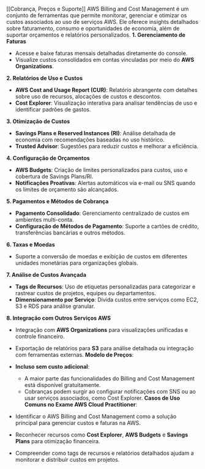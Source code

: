 [[Cobrança, Preços e Suporte]]
AWS Billing and Cost Management é um conjunto de ferramentas que permite monitorar, gerenciar e otimizar os custos associados ao uso de serviços AWS. Ele oferece insights detalhados sobre faturamento, consumo e oportunidades de economia, além de suportar orçamentos e relatórios personalizados.
**1. Gerenciamento de Faturas**

- Acesse e baixe faturas mensais detalhadas diretamente do console.
- Visualize custos consolidados em contas vinculadas por meio do **AWS Organizations**.

**2. Relatórios de Uso e Custos**

- **AWS Cost and Usage Report (CUR)**: Relatório abrangente com detalhes sobre uso de recursos, alocações de custos e descontos.
- **Cost Explorer**: Visualização interativa para analisar tendências de uso e identificar padrões de gastos.

**3. Otimização de Custos**

- **Savings Plans e Reserved Instances (RI)**: Análise detalhada de economia com recomendações baseadas no uso histórico.
- **Trusted Advisor**: Sugestões para reduzir custos e melhorar a eficiência.

**4. Configuração de Orçamentos**

- **AWS Budgets**: Criação de limites personalizados para custos, uso e cobertura de Savings Plans/RI.
- **Notificações Proativas**: Alertas automáticos via e-mail ou SNS quando os limites de orçamento são alcançados.

**5. Pagamentos e Métodos de Cobrança**

- **Pagamento Consolidado**: Gerenciamento centralizado de custos em ambientes multi-conta.
- **Configuração de Métodos de Pagamento**: Suporte a cartões de crédito, transferências bancárias e outros métodos.

**6. Taxas e Moedas**

- Suporte a conversão de moedas e exibição de custos em diferentes unidades monetárias para organizações globais.

**7. Análise de Custos Avançada**

- **Tags de Recursos**: Uso de etiquetas personalizadas para categorizar e rastrear custos de projetos, equipes ou departamentos.
- **Dimensionamento por Serviço**: Divida custos entre serviços como EC2, S3 e RDS para análise granular.

**8. Integração com Outros Serviços AWS**

- Integração com **AWS Organizations** para visualizações unificadas e controle financeiro.
- Exportação de relatórios para **S3** para análise detalhada ou integração com ferramentas externas.
**Modelo de Preços**:

- **Incluso sem custo adicional**:
    - A maior parte das funcionalidades do Billing and Cost Management está disponível gratuitamente.
    - Cobranças podem surgir ao configurar notificações com SNS ou ao usar serviços associados, como Cost Explorer.
**Casos de Uso Comuns no Exame AWS Cloud Practitioner**:

- Identificar o AWS Billing and Cost Management como a solução principal para gerenciar custos e faturas na AWS.
- Reconhecer recursos como **Cost Explorer**, **AWS Budgets** e **Savings Plans** para otimização financeira.
- Compreender como tags de recursos e relatórios detalhados ajudam a monitorar e distribuir custos em projetos.